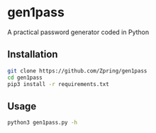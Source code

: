 # gen1pass


A practical password generator coded in Python


## Installation

```bash
git clone https://github.com/Zpring/gen1pass
cd gen1pass
pip3 install -r requirements.txt
```

## Usage

```bash
python3 gen1pass.py -h
```
